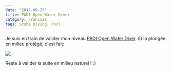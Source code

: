 ```yaml
---
date: "2012-09-25"
title: PADI Open Water Diver
category: Français
tags: Scuba Diving, Pool
---
```


Je suis en train de valider mon niveau
[PADI Open Water Diver](https://amzn.com/B003JX0AUK/?tag=kevideld-20). Et la
plongée en milieu protégé, c'est fait:

![](/uploads/2012/padi-open-water-diver-photo.jpg)

Reste à valider la suite en milieu naturel&nbsp;! :)

